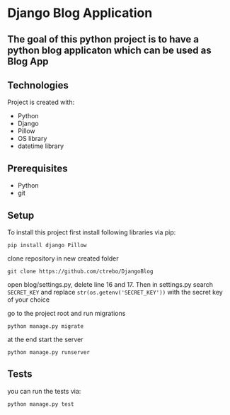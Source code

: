 # Django Blog Application

## The goal of this python project is to have a python blog applicaton which can be used as Blog App

## Technologies
Project is created with:

* Python
* Django
* Pillow
* OS library
* datetime library

## Prerequisites

* Python
* git

## Setup

To install this project first install following libraries via pip:
```
pip install django Pillow
```


clone repository in new created folder
```
git clone https://github.com/ctrebo/DjangoBlog
```


open blog/settings.py, delete line 16 and 17. Then in settings.py search ```SECRET_KEY``` and replace ```str(os.getenv('SECRET_KEY'))``` with the secret key of your choice


go to the project root and run migrations
```
python manage.py migrate
```

at the end start the server
```
python manage.py runserver
```

## Tests
you can run the tests via:
```
python manage.py test
```
